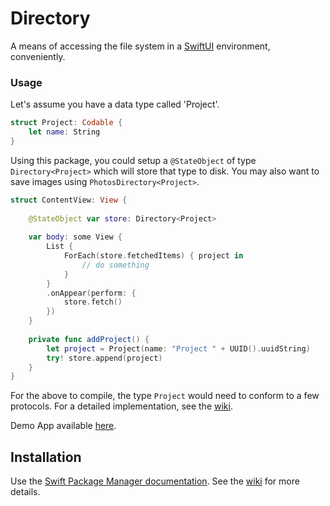 # Directory

A means of accessing the file system in a [SwiftUI](https://developer.apple.com/xcode/swiftui/) environment, conveniently.

### Usage

Let's assume you have a data type called 'Project'.

```swift
struct Project: Codable {
    let name: String
}
```

Using this package, you could setup a `@StateObject` of type `Directory<Project>` which will store that type to disk. You may also want to save images using `PhotosDirectory<Project>`.

```swift
struct ContentView: View {
    
    @StateObject var store: Directory<Project>
    
    var body: some View {
        List {
            ForEach(store.fetchedItems) { project in
                // do something
            }
        }
        .onAppear(perform: {
            store.fetch()
        })
    }
        
    private func addProject() {
        let project = Project(name: "Project " + UUID().uuidString)
        try! store.append(project)
    }
}
```

For the above to compile, the type `Project` would need to conform to a few protocols. For a detailed implementation, see the [wiki](https://github.com/nashysolutions/Directory/wiki/Home).

Demo App available [here](https://github.com/nashysolutions/Projects).

## Installation

Use the [Swift Package Manager documentation](https://github.com/apple/swift-package-manager/tree/master/Documentation). 
See the [wiki](https://github.com/nashysolutions/Directory/wiki/Home) for more details.

